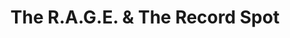 ---
title: "The R.A.G.E. & The Record Spot"
url: /dublin/the-r-a-g-e-und-the-record-spot/
shop: Videospiele
---